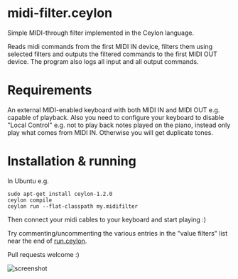 # midi-filter.ceylon
Simple MIDI-through filter implemented in the Ceylon language.

Reads midi commands from the first MIDI IN device, filters them using selected filters and outputs the filtered commands to the first MIDI OUT device. The program also logs all input and all output commands.

# Requirements

An external MIDI-enabled keyboard with both MIDI IN and MIDI OUT e.g. capable of playback. Also you need to configure your keyboard to disable "Local Control" e.g. not to play back notes played on the piano, instead only play what comes from MIDI IN. Otherwise you will get duplicate tones.

# Installation & running

In Ubuntu e.g.

    sudo apt-get install ceylon-1.2.0
    ceylon compile
    ceylon run --flat-classpath my.midifilter

Then connect your midi cables to your keyboard and start playing :)

Try commenting/uncommenting the various entries in the "value filters" list near the end of [run.ceylon](blob/master/source/my/midifilter/run.ceylon).

Pull requests welcome :)

![screenshot](https://github.com/xkr47/midi-filter.ceylonblob/master/screenshot.png)
